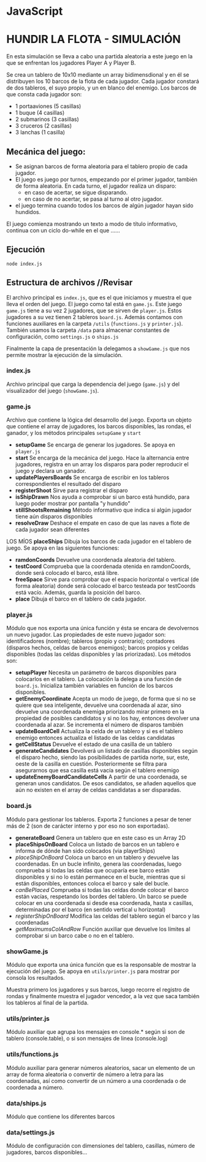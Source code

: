 # JavaScript

# HUNDIR LA FLOTA - SIMULACIÓN


En esta simulación se lleva a cabo una partida aleatoria a este juego en la que se enfrentan los jugadores Player A y Player B.

Se crea un tablero de 10x10 mediante un array bidimensdional y en él se distribuyen los 10 barcos de la flota de cada jugador. Cada jugador constará de dos tableros, el suyo propio, y un en blanco del enemigo. Los barcos de que consta cada jugador son:

* 1 portaaviones (5 casillas)
* 1 buque (4 casillas)
* 2 submarinos (3 casillas)
* 3 cruceros (2 casillas)
* 3 lanchas (1 casilla)

## Mecánica del juego:

* Se asignan barcos de forma aleatoria para el tablero propio de cada jugador.
* El juego es juego por turnos, empezando por el primer jugador, también de forma aleatoria. En cada turno, el jugador realiza un disparo:
    * en caso de acertar, se sigue disparando.
    * en caso de no acertar, se pasa al turno al otro jugador.
* el juego termina cuando todos los barcos de algún jugador hayan sido hundidos.

El juego comienza mostrando un texto a modo de título informativo, continua con un ciclo do-while en el que ......

## Ejecución

```
node index.js
```

## Estructura de archivos //Revisar

El archivo principal es `index.js`, que es el que iniciamos y muestra el que lleva el orden del juego.
El juego como tal está en `game.js`. Este juego `game.js` tiene a su vez 2 jugadores, que se sirven de `player.js`. Estos jugadores a su vez tienen 2 tableros `board.js`. Además contamos con funciones auxiliares en la carpeta `/utils` (`functions.js` y `printer.js`). También usamos la carpeta `/data` para almacenar constantes de configuración, como `settings.js` o `ships.js`

Finalmente la capa de presentación la delegamos a `showGame.js` que nos permite mostrar la ejecución de la simulación.

### index.js

Archivo principal que carga la dependencia del juego (`game.js`) y del visualizador del juego (`showGame.js`). 

### game.js

Archivo que contiene la lógica del desarrollo del juego. Exporta un objeto que contiene el array de jugadores, los barcos disponibles, las rondas, el ganador, y los métodos principales `setupGame` y `start`

* **setupGame** Se encarga de generar los jugadores. Se apoya en `player.js`
* **start** Se encarga de la mecánica del juego. Hace la alternancia entre jugadores, registra en un array los disparos para poder reproducir el juego y declara un ganador.
* **updatePlayersBoards** Se encarga de escribir en los tableros correspondientes el resultado del disparo
* **registerShoot** Sirve para registrar el disparo
* **isShipDrawn** Nos ayuda a comprobar si un barco está hundido, para luego poder mostrar por pantalla "y hundido"
* **stillShootsRemaining** Método informativo que indica si algún jugador tiene aún disparos disponibles
* **resolveDraw** Deshace el empate en caso de que las naves a flote de cada jugador sean diferentes

LOS MÍOS 
**placeShips** Dibuja los barcos de cada jugador en el tablero de juego. Se apoya en las siguientes funciones:
* **ramdonCoords** Devuelve una coordenada aleatoria del tablero.
* **testCoord** Comprueba que la coordenada otenida en ramdonCoords, donde será colocado el barco, está libre.
* **freeSpace** Sirve para comprobar que el espacio horizontal o vertical (de forma aleatoria) donde será colocado el barco testeada por testCoords está vacío. Además, guarda la posición del barco.
* **place** Dibuja el barco en el tablero de cada jugador.

### player.js

Módulo que nos exporta una única función y ésta se encara de devolvernos un nuevo jugador. Las propiedades de este nuevo jugador son: identificadores (nombre); tableros (propio y contrario); contadores (disparos hechos, celdas de barcos enemigos); barcos propios y celdas disponibles (todas las celdas disponibles y las priorizadas). Los métodos son:

* **setupPlayer** Necesita un parámetro de barcos disponibles para colocarlos en el tablero. La colocación la delega a una función de `board.js`. Inicializa también variables en función de los barcos disponibles.
* **getEnemyCoordinate** Acepta un modo de juego, de forma que si no se quiere que sea inteligente, devuelve una coordenada al azar, sino devuelve una coordenada enemiga priorizando mirar primero en la propiedad de posibles candidatos y si no los hay, entonces devolver una coordenada al azar. Se incrementa el número de disparos también
* **updateBoardCell** Actualiza la celda de un tablero y si es el tablero enemigo entonces actualiza el listado de las celdas candidatas 
* **getCellStatus** Devuelve el estado de una casilla de un tablero
* **generateCandidates** Devolverá un listado de casillas disponibles según el disparo hecho, siendo las posibilidades de partida norte, sur, este, oeste de la casilla en cuestión. Posteriormente se filtra para asegurarnos que esa casilla está vacía según el tablero enemigo
* **updateEnemyBoardCandidateCells** A partir de una coordenada, se generan unos candidatos. De esos candidatos, se añaden aquellos que aún no existen en el array de celdas candidatas a ser disparadas.

### board.js

Módulo para gestionar los tableros. Exporta 2 funciones a pesar de tener más de 2 (son de carácter interno y por eso no son exportadas).

* **generateBoard** Genera un tablero que en este caso es un Array 2D
* **placeShipsOnBoard** Coloca un listado de barcos en un tablero e informa de dónde han sido colocados (via playerShips)
* *_placeShipOnBoard_* Coloca un barco en un tablero y devuelve las coordenadas. En un bucle infinito, genera las coordenadas, luego comprueba si todas las celdas que ocuparía ese barco están disponibles y si no lo están permanece en el bucle, mientras que si están disponibles, entonces coloca el barco y sale del bucle.
* *_canBePlaced_* Comprueba si todas las celdas donde colocar el barco están vacías, respetando los bordes del tablero. Un barco se puede colocar en una coordenada si desde esa coordenada, hasta x casillas, determinadas por el barco (en sentido vertical u horizontal)
* *_registerShipOnBoard_* Modifica las celdas del tablero según el barco y las coordenadas
* *_getMaximumsColAndRow_* Función auxiliar que devuelve los límites al comprobar si un barco cabe o no en el tablero.

### showGame.js

Módulo que exporta una única función que es la responsable de mostrar la ejecución del juego. Se apoya en `utils/printer.js` para mostrar por consola los resultados.

Muestra primero los jugadores y sus barcos, luego recorre el registro de rondas y finalmente muestra el jugador vencedor, a la vez que saca también los tableros al final de la partida.

### utils/printer.js

Módulo auxiliar que agrupa los mensajes en console.* según si son de tablero (console.table), o si son mensajes de linea (console.log)

### utils/functions.js

Módulo auxiliar para generar números aleatorios, sacar un elemento de un array de forma aleatoria o convertir de número a letra para las coordenadas, así como convertir de un número a una coordenada o de coordenada a número.

### data/ships.js

Módulo que contiene los diferentes barcos

### data/settings.js

Módulo de configuración con dimensiones del tablero, casillas, número de jugadores, barcos disponibles...
